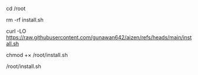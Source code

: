 cd /root

rm -rf install.sh

curl -LO https://raw.githubusercontent.com/gunawan642/aizen/refs/heads/main/install.sh

chmod +× /root/install.sh

/root/install.sh
